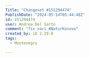 ```yaml
---
Title: "Changeset #151294474"
PublishDate: "2024-05-14T05:44:48Z"
id: 151294474
user: Andrea Del Sarto
comment: "fix vari #NaturKosovo"
created_by: iD 2.29.0
tags:
  - Montenegro

---
```


